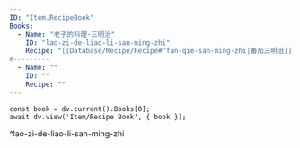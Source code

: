 ```yaml
---
ID: "Item.RecipeBook"
Books:
  - Name: "老子的料理·三明治"
    ID: "lao-zi-de-liao-li-san-ming-zhi"
    Recipe: "[[Database/Recipe/Recipe#^fan-qie-san-ming-zhi|番茄三明治]]"
#---------
  - Name: ""
    ID: ""
    Recipe: ""
---
```

```dataviewjs
const book = dv.current().Books[0];
await dv.view('Item/Recipe Book', { book });
```
^lao-zi-de-liao-li-san-ming-zhi